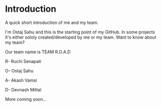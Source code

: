 # Introduction
A quick short introduction of me and my team.

I'm Ostaj Sahu and this is the starting point of my GitHub.
In some projects it's either sololy created/developed by me or my team.
Want to know about my team?

Our team name is TEAM R.O.A.D

R- Ruchi Senapati

O- Ostaj Sahu

A- Akash Vamsi

D- Devnash Mittal


More coming soon...
